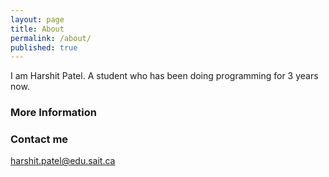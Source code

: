 ```yaml
---
layout: page
title: About
permalink: /about/
published: true
---
```


I am Harshit Patel. A student who has been doing programming for 3 years now.


### More Information




### Contact me

[harshit.patel@edu.sait.ca](mailto:harshit.patel@edu.sait.ca
)
